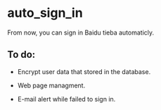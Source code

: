# auto_sign_in
    
   From now, you can sign in Baidu tieba automaticly.

## To do:
  * Encrypt user data that stored in the database.

  * Web page managment.

  * E-mail alert while failed to sign in.

